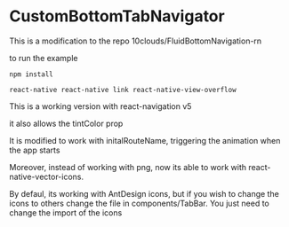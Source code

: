 # CustomBottomTabNavigator
This is a modification to the repo 10clouds/FluidBottomNavigation-rn

to run the example  
```
npm install 
```
```
react-native react-native link react-native-view-overflow
```

This is a working version with react-navigation v5 

it also allows the tintColor prop

It is modified to work with initalRouteName, triggering the animation when the app starts

Moreover, instead of working with png, now its able to work with react-native-vector-icons.

By defaul, its working with AntDesign icons, but if you wish to change the icons to others change the file in components/TabBar. You just need to change the import of the icons

